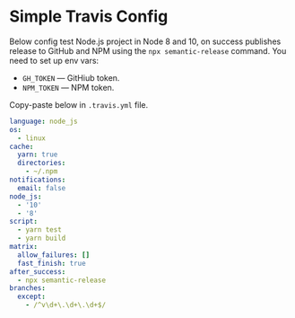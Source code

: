 # Simple Travis Config

Below config test Node.js project in Node 8 and 10, on success publishes
release to GitHub and NPM using the `npx semantic-release` command. You need
to set up env vars:

- `GH_TOKEN` &mdash; GitHiub token.
- `NPM_TOKEN` &mdash; NPM token.

Copy-paste below in `.travis.yml` file.

```yml
language: node_js
os:
  - linux
cache:
  yarn: true
  directories:
    - ~/.npm
notifications:
  email: false
node_js:
  - '10'
  - '8'
script:
  - yarn test
  - yarn build
matrix:
  allow_failures: []
  fast_finish: true
after_success:
  - npx semantic-release
branches:
  except:
    - /^v\d+\.\d+\.\d+$/
```
